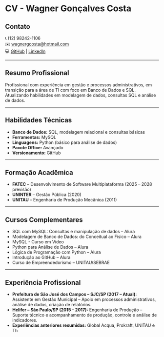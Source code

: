 # CV - Wagner Gonçalves Costa

## Contato

📞 (12) 98242-1106  
✉️ [wagnergcosta@hotmail.com](mailto:wagnergcosta@hotmail.com)  
💻 [GitHub](https://github.com/Costa-Wagner) | [LinkedIn](https://www.linkedin.com/in/wagner-costa-391b0726/)

---

## Resumo Profissional

Profissional com experiência em gestão e processos administrativos, em transição para a área de TI com foco em Banco de Dados e SQL. Atualizando habilidades em modelagem de dados, consultas SQL e análise de dados.

---

## Habilidades Técnicas

- **Banco de Dados:** SQL, modelagem relacional e consultas básicas
- **Ferramentas:** MySQL
- **Linguagens:** Python (básico para análise de dados)
- **Pacote Office:** Avançado
- **Versionamento:** GitHub

---

## Formação Acadêmica

- **FATEC** – Desenvolvimento de Software Multiplataforma (2025 – 2028 previsão)
- **UNINTER** – Gestão Pública (2020)
- **UNITAU** – Engenharia de Produção Mecânica (2011)

---

## Cursos Complementares

- SQL com MySQL: Consultas e manipulação de dados – Alura
- Modelagem de Banco de Dados: do Conceitual ao Físico – Alura
- MySQL - Curso em Vídeo
- Python para Análise de Dados – Alura
- Lógica de Programação com Python – Alura
- Introdução ao GitHub – Alura
- Curso de Empreendedorismo – UNITAU/SEBRAE

---

## Experiência Profissional

- **Prefeitura de São José dos Campos – SJC/SP (2017 – Atual):** Assistente em Gestão Municipal – Apoio em processos administrativos, análise de dados, criação de relatórios.
- **Helifer – São Paulo/SP (2015 – 2017):** Engenharia de Produção – Suporte técnico e acompanhamento de produção, controle e análise de indicadores.
- **Experiências anteriores resumidas:** Global Acqua, Prokraft, UNITAU e Th
